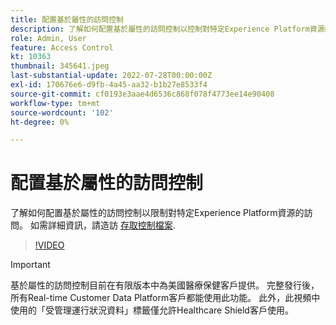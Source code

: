 ```yaml
---
title: 配置基於屬性的訪問控制
description: 了解如何配置基於屬性的訪問控制以控制對特定Experience Platform資源的訪問。
role: Admin, User
feature: Access Control
kt: 10363
thumbnail: 345641.jpeg
last-substantial-update: 2022-07-28T00:00:00Z
exl-id: 170676e6-d9fb-4a45-aa32-b1b27e8533f4
source-git-commit: cf0193e3aae4d6536c868f078f4773ee14e90408
workflow-type: tm+mt
source-wordcount: '102'
ht-degree: 0%

---
```


# 配置基於屬性的訪問控制

了解如何配置基於屬性的訪問控制以限制對特定Experience Platform資源的訪問。 如需詳細資訊，請造訪 [存取控制檔案](https://experienceleague.adobe.com/docs/experience-platform/access-control/abac/overview.html).

>[!VIDEO](https://video.tv.adobe.com/v/345641?quality=12&learn=on)

>[!IMPORTANT]
>
> 基於屬性的訪問控制目前在有限版本中為美國醫療保健客戶提供。 完整發行後，所有Real-time Customer Data Platform客戶都能使用此功能。 此外，此視頻中使用的「受管理運行狀況資料」標籤僅允許Healthcare Shield客戶使用。
